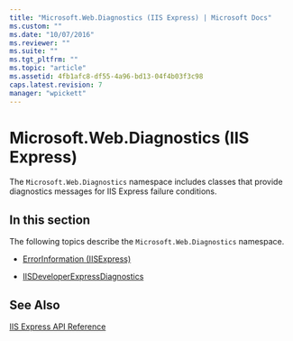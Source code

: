 ```yaml
---
title: "Microsoft.Web.Diagnostics (IIS Express) | Microsoft Docs"
ms.custom: ""
ms.date: "10/07/2016"
ms.reviewer: ""
ms.suite: ""
ms.tgt_pltfrm: ""
ms.topic: "article"
ms.assetid: 4fb1afc8-df55-4a96-bd13-04f4b03f3c98
caps.latest.revision: 7
manager: "wpickett"
---
```

# Microsoft.Web.Diagnostics (IIS Express)
The `Microsoft.Web.Diagnostics` namespace includes classes that provide diagnostics messages for IIS Express failure conditions.  
  
## In this section  
 The following topics describe the `Microsoft.Web.Diagnostics` namespace.  
  
-   [ErrorInformation (IISExpress)](../../\express-api-reference/errorinformation-iisexpress.md)  
  
-   [IISDeveloperExpressDiagnostics](../../\express-api-reference/iisdeveloperexpressdiagnostics.md)  
  
## See Also  
 [IIS Express API Reference](../../\express-api-reference/iis-express-api-reference.md)